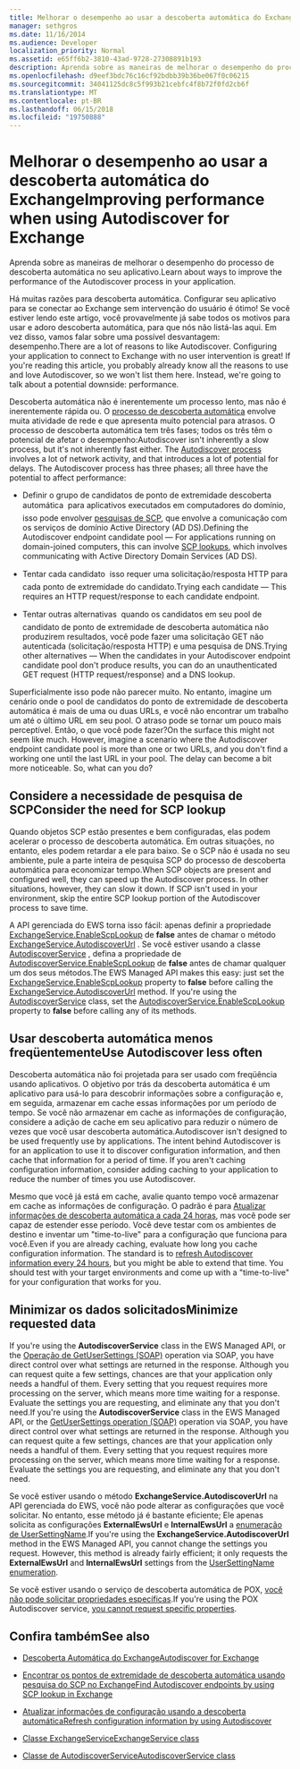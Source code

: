 ```yaml
---
title: Melhorar o desempenho ao usar a descoberta automática do Exchange
manager: sethgros
ms.date: 11/16/2014
ms.audience: Developer
localization_priority: Normal
ms.assetid: e65ff6b2-3810-43ad-9728-27308891b193
description: Aprenda sobre as maneiras de melhorar o desempenho do processo de descoberta automática no seu aplicativo.
ms.openlocfilehash: d9eef3bdc76c16cf92bdbb39b36be067f0c06215
ms.sourcegitcommit: 34041125dc8c5f993b21cebfc4f8b72f0fd2cb6f
ms.translationtype: MT
ms.contentlocale: pt-BR
ms.lasthandoff: 06/15/2018
ms.locfileid: "19750888"
---
```

# <a name="improving-performance-when-using-autodiscover-for-exchange"></a><span data-ttu-id="0fdec-103">Melhorar o desempenho ao usar a descoberta automática do Exchange</span><span class="sxs-lookup"><span data-stu-id="0fdec-103">Improving performance when using Autodiscover for Exchange</span></span>

<span data-ttu-id="0fdec-104">Aprenda sobre as maneiras de melhorar o desempenho do processo de descoberta automática no seu aplicativo.</span><span class="sxs-lookup"><span data-stu-id="0fdec-104">Learn about ways to improve the performance of the Autodiscover process in your application.</span></span>
  
<span data-ttu-id="0fdec-p101">Há muitas razões para descoberta automática. Configurar seu aplicativo para se conectar ao Exchange sem intervenção do usuário é ótimo! Se você estiver lendo este artigo, você provavelmente já sabe todos os motivos para usar e adoro descoberta automática, para que nós não listá-las aqui. Em vez disso, vamos falar sobre uma possível desvantagem: desempenho.</span><span class="sxs-lookup"><span data-stu-id="0fdec-p101">There are a lot of reasons to like Autodiscover. Configuring your application to connect to Exchange with no user intervention is great! If you're reading this article, you probably already know all the reasons to use and love Autodiscover, so we won't list them here. Instead, we're going to talk about a potential downside: performance.</span></span>
  
<span data-ttu-id="0fdec-p102">Descoberta automática não é inerentemente um processo lento, mas não é inerentemente rápida ou. O [processo de descoberta automática](autodiscover-for-exchange.md) envolve muita atividade de rede e que apresenta muito potencial para atrasos. O processo de descoberta automática tem três fases; todos os três têm o potencial de afetar o desempenho:</span><span class="sxs-lookup"><span data-stu-id="0fdec-p102">Autodiscover isn't inherently a slow process, but it's not inherently fast either. The [Autodiscover process](autodiscover-for-exchange.md) involves a lot of network activity, and that introduces a lot of potential for delays. The Autodiscover process has three phases; all three have the potential to affect performance:</span></span> 
  
- <span data-ttu-id="0fdec-112">Definir o grupo de candidatos de ponto de extremidade descoberta automática  para aplicativos executados em computadores do domínio, isso pode envolver [pesquisas de SCP](how-to-find-autodiscover-endpoints-by-using-scp-lookup-in-exchange.md), que envolve a comunicação com os serviços de domínio Active Directory (AD DS).</span><span class="sxs-lookup"><span data-stu-id="0fdec-112">Defining the Autodiscover endpoint candidate pool — For applications running on domain-joined computers, this can involve [SCP lookups](how-to-find-autodiscover-endpoints-by-using-scp-lookup-in-exchange.md), which involves communicating with Active Directory Domain Services (AD DS).</span></span>
    
- <span data-ttu-id="0fdec-113">Tentar cada candidato  isso requer uma solicitação/resposta HTTP para cada ponto de extremidade do candidato.</span><span class="sxs-lookup"><span data-stu-id="0fdec-113">Trying each candidate — This requires an HTTP request/response to each candidate endpoint.</span></span>
    
- <span data-ttu-id="0fdec-114">Tentar outras alternativas  quando os candidatos em seu pool de candidato de ponto de extremidade de descoberta automática não produzirem resultados, você pode fazer uma solicitação GET não autenticada (solicitação/resposta HTTP) e uma pesquisa de DNS.</span><span class="sxs-lookup"><span data-stu-id="0fdec-114">Trying other alternatives — When the candidates in your Autodiscover endpoint candidate pool don't produce results, you can do an unauthenticated GET request (HTTP request/response) and a DNS lookup.</span></span>
    
<span data-ttu-id="0fdec-p103">Superficialmente isso pode não parecer muito. No entanto, imagine um cenário onde o pool de candidatos do ponto de extremidade de descoberta automática é mais de uma ou duas URLs, e você não encontrar um trabalho um até o último URL em seu pool. O atraso pode se tornar um pouco mais perceptível. Então, o que você pode fazer?</span><span class="sxs-lookup"><span data-stu-id="0fdec-p103">On the surface this might not seem like much. However, imagine a scenario where the Autodiscover endpoint candidate pool is more than one or two URLs, and you don't find a working one until the last URL in your pool. The delay can become a bit more noticeable. So, what can you do?</span></span>
  
## <a name="consider-the-need-for-scp-lookup"></a><span data-ttu-id="0fdec-119">Considere a necessidade de pesquisa de SCP</span><span class="sxs-lookup"><span data-stu-id="0fdec-119">Consider the need for SCP lookup</span></span>

<span data-ttu-id="0fdec-p104">Quando objetos SCP estão presentes e bem configuradas, elas podem acelerar o processo de descoberta automática. Em outras situações, no entanto, eles podem retardar a ele para baixo. Se o SCP não é usada no seu ambiente, pule a parte inteira de pesquisa SCP do processo de descoberta automática para economizar tempo.</span><span class="sxs-lookup"><span data-stu-id="0fdec-p104">When SCP objects are present and configured well, they can speed up the Autodiscover process. In other situations, however, they can slow it down. If SCP isn't used in your environment, skip the entire SCP lookup portion of the Autodiscover process to save time.</span></span>
  
<span data-ttu-id="0fdec-p105">A API gerenciada do EWS torna isso fácil: apenas definir a propriedade [ExchangeService.EnableScpLookup](http://msdn.microsoft.com/en-us/library/microsoft.exchange.webservices.data.exchangeservice.enablescplookup%28v=exchg.80%29.aspx) de **false** antes de chamar o método [ExchangeService.AutodiscoverUrl](http://msdn.microsoft.com/en-us/library/microsoft.exchange.webservices.data.exchangeservice.autodiscoverurl%28v=exchg.80%29.aspx) . Se você estiver usando a classe [AutodiscoverService](http://msdn.microsoft.com/en-us/library/microsoft.exchange.webservices.autodiscover.autodiscoverservice%28v=exchg.80%29.aspx) , defina a propriedade de [AutodiscoverService.EnableScpLookup](http://msdn.microsoft.com/en-us/library/microsoft.exchange.webservices.autodiscover.autodiscoverservice.enablescplookup%28v=exchg.80%29.aspx) de **false** antes de chamar qualquer um dos seus métodos.</span><span class="sxs-lookup"><span data-stu-id="0fdec-p105">The EWS Managed API makes this easy: just set the [ExchangeService.EnableScpLookup](http://msdn.microsoft.com/en-us/library/microsoft.exchange.webservices.data.exchangeservice.enablescplookup%28v=exchg.80%29.aspx) property to **false** before calling the [ExchangeService.AutodiscoverUrl](http://msdn.microsoft.com/en-us/library/microsoft.exchange.webservices.data.exchangeservice.autodiscoverurl%28v=exchg.80%29.aspx) method. If you're using the [AutodiscoverService](http://msdn.microsoft.com/en-us/library/microsoft.exchange.webservices.autodiscover.autodiscoverservice%28v=exchg.80%29.aspx) class, set the [AutodiscoverService.EnableScpLookup](http://msdn.microsoft.com/en-us/library/microsoft.exchange.webservices.autodiscover.autodiscoverservice.enablescplookup%28v=exchg.80%29.aspx) property to **false** before calling any of its methods.</span></span> 
  
## <a name="use-autodiscover-less-often"></a><span data-ttu-id="0fdec-125">Usar descoberta automática menos freqüentemente</span><span class="sxs-lookup"><span data-stu-id="0fdec-125">Use Autodiscover less often</span></span>

<span data-ttu-id="0fdec-p106">Descoberta automática não foi projetada para ser usado com freqüência usando aplicativos. O objetivo por trás da descoberta automática é um aplicativo para usá-lo para descobrir informações sobre a configuração e, em seguida, armazenar em cache essas informações por um período de tempo. Se você não armazenar em cache as informações de configuração, considere a adição de cache em seu aplicativo para reduzir o número de vezes que você usar descoberta automática.</span><span class="sxs-lookup"><span data-stu-id="0fdec-p106">Autodiscover isn't designed to be used frequently use by applications. The intent behind Autodiscover is for an application to use it to discover configuration information, and then cache that information for a period of time. If you aren't caching configuration information, consider adding caching to your application to reduce the number of times you use Autodiscover.</span></span>
  
<span data-ttu-id="0fdec-p107">Mesmo que você já está em cache, avalie quanto tempo você armazenar em cache as informações de configuração. O padrão é para [Atualizar informações de descoberta automática a cada 24 horas](how-to-refresh-configuration-information-by-using-autodiscover.md), mas você pode ser capaz de estender esse período. Você deve testar com os ambientes de destino e inventar um "time-to-live" para a configuração que funciona para você.</span><span class="sxs-lookup"><span data-stu-id="0fdec-p107">Even if you are already caching, evaluate how long you cache configuration information. The standard is to [refresh Autodiscover information every 24 hours](how-to-refresh-configuration-information-by-using-autodiscover.md), but you might be able to extend that time. You should test with your target environments and come up with a "time-to-live" for your configuration that works for you.</span></span>
  
## <a name="minimize-requested-data"></a><span data-ttu-id="0fdec-132">Minimizar os dados solicitados</span><span class="sxs-lookup"><span data-stu-id="0fdec-132">Minimize requested data</span></span>

<span data-ttu-id="0fdec-p108">If you're using the **AutodiscoverService** class in the EWS Managed API, or the [Operação de GetUserSettings (SOAP)](http://msdn.microsoft.com/library/758d965c-ef63-4de4-9120-e293abf14ff8%28Office.15%29.aspx) operation via SOAP, you have direct control over what settings are returned in the response. Although you can request quite a few settings, chances are that your application only needs a handful of them. Every setting that you request requires more processing on the server, which means more time waiting for a response. Evaluate the settings you are requesting, and eliminate any that you don't need.</span><span class="sxs-lookup"><span data-stu-id="0fdec-p108">If you're using the **AutodiscoverService** class in the EWS Managed API, or the [GetUserSettings operation (SOAP)](http://msdn.microsoft.com/library/758d965c-ef63-4de4-9120-e293abf14ff8%28Office.15%29.aspx) operation via SOAP, you have direct control over what settings are returned in the response. Although you can request quite a few settings, chances are that your application only needs a handful of them. Every setting that you request requires more processing on the server, which means more time waiting for a response. Evaluate the settings you are requesting, and eliminate any that you don't need.</span></span> 
  
<span data-ttu-id="0fdec-p109">Se você estiver usando o método **ExchangeService.AutodiscoverUrl** na API gerenciada do EWS, você não pode alterar as configurações que você solicitar. No entanto, esse método já é bastante eficiente; Ele apenas solicita as configurações **ExternalEwsUrl** e **InternalEwsUrl** a [enumeração de UserSettingName](http://msdn.microsoft.com/en-us/library/microsoft.exchange.webservices.autodiscover.usersettingname%28v=exchg.80%29.aspx).</span><span class="sxs-lookup"><span data-stu-id="0fdec-p109">If you're using the **ExchangeService.AutodiscoverUrl** method in the EWS Managed API, you cannot change the settings you request. However, this method is already fairly efficient; it only requests the **ExternalEwsUrl** and **InternalEwsUrl** settings from the [UserSettingName enumeration](http://msdn.microsoft.com/en-us/library/microsoft.exchange.webservices.autodiscover.usersettingname%28v=exchg.80%29.aspx).</span></span>
  
<span data-ttu-id="0fdec-139">Se você estiver usando o serviço de descoberta automática de POX, [você não pode solicitar propriedades específicas](autodiscover-for-exchange.md#bk_Options).</span><span class="sxs-lookup"><span data-stu-id="0fdec-139">If you're using the POX Autodiscover service, [you cannot request specific properties](autodiscover-for-exchange.md#bk_Options).</span></span>
  
## <a name="see-also"></a><span data-ttu-id="0fdec-140">Confira também</span><span class="sxs-lookup"><span data-stu-id="0fdec-140">See also</span></span>


- [<span data-ttu-id="0fdec-141">Descoberta Automática do Exchange</span><span class="sxs-lookup"><span data-stu-id="0fdec-141">Autodiscover for Exchange</span></span>](autodiscover-for-exchange.md)
    
- [<span data-ttu-id="0fdec-142">Encontrar os pontos de extremidade de descoberta automática usando pesquisa do SCP no Exchange</span><span class="sxs-lookup"><span data-stu-id="0fdec-142">Find Autodiscover endpoints by using SCP lookup in Exchange</span></span>](how-to-find-autodiscover-endpoints-by-using-scp-lookup-in-exchange.md)
    
- [<span data-ttu-id="0fdec-143">Atualizar informações de configuração usando a descoberta automática</span><span class="sxs-lookup"><span data-stu-id="0fdec-143">Refresh configuration information by using Autodiscover</span></span>](how-to-refresh-configuration-information-by-using-autodiscover.md)
    
- [<span data-ttu-id="0fdec-144">Classe ExchangeService</span><span class="sxs-lookup"><span data-stu-id="0fdec-144">ExchangeService class</span></span>](http://msdn.microsoft.com/en-us/library/microsoft.exchange.webservices.data.exchangeservice%28v=exchg.80%29.aspx)
    
- [<span data-ttu-id="0fdec-145">Classe de AutodiscoverService</span><span class="sxs-lookup"><span data-stu-id="0fdec-145">AutodiscoverService class</span></span>](http://msdn.microsoft.com/en-us/library/microsoft.exchange.webservices.autodiscover.autodiscoverservice%28v=exchg.80%29.aspx)
    

